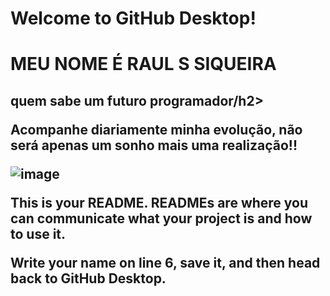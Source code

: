 # Welcome to GitHub Desktop!

<h1> MEU NOME É RAUL S SIQUEIRA</h1>
<h2>quem sabe um futuro programador/h2>

<p>Acompanhe diariamente minha evolução, não será apenas um sonho mais uma realização!!</p>


![image](https://github.com/Siqueira93/Siqueira93/assets/92484620/eb473c6a-d343-4857-aff6-6367f2e8a89b)









This is your README. READMEs are where you can communicate what your project is and how to use it.

Write your name on line 6, save it, and then head back to GitHub Desktop.

